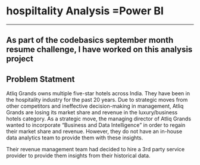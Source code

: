 # hospiltality Analysis =Power BI
----------------------------------------------------------------------------------------------------------------
As part of the codebasics september month resume challenge, I have worked on this analysis project
----------------------------------------------------------------------------------------------------------------

Problem Statment
----------------------------------------------------------------------------------------------------------------
Atliq Grands owns multiple five-star hotels across India. They have been in the hospitality industry for the past 20 years. 
Due to strategic moves from other competitors and ineffective decision-making in management, Atliq Grands are losing its 
market share and revenue in the luxury/business hotels category. As a strategic move, the managing director of Atliq Grands
wanted to incorporate “Business and Data Intelligence” in order to regain their market share and revenue. However, they do 
not have an in-house data analytics team to provide them with these insights.

Their revenue management team had decided to hire a 3rd party service provider to provide them insights from their historical data.

